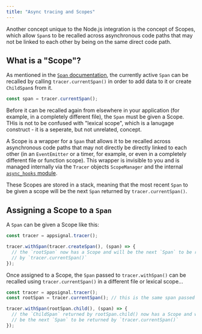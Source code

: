 ```yaml
---
title: "Async tracing and Scopes"
---
```


Another concept unique to the Node.js integration is the concept of Scopes, which allow `Span`s to be recalled across asynchronous code paths that may not be linked to each other by being on the same direct code path.

## What is a "Scope"?

As mentioned in the [`Span` documentation](/nodejs/tracing/span.html), the currently active `Span` can be recalled by calling `tracer.currentSpan()` in order to add data to it or create `ChildSpan`s from it.

```js
const span = tracer.currentSpan();
```

Before it can be recalled again from elsewhere in your application (for example, in a completely different file), the `Span` must be given a Scope. THis is not to be confused with "lexical scope", which is a lanugage construct - it is a seperate, but not unrelated, concept.

A Scope is a wrapper for a `Span` that allows it to be recalled across asynchronous code paths that may not directly be directly linked to each other (in an `EventEmitter` or a timer, for example, or even in a completely different file or function scope). This wrapper is invisible to you and is managed internally via the `Tracer` objects `ScopeManager` and the internal [`async_hooks` module](https://blog.appsignal.com/2020/09/30/exploring-nodejs-async-hooks.html).

These Scopes are stored in a stack, meaning that the most recent `Span` to be given a scope will be the next `Span` returned by `tracer.currentSpan()`.

## Assigning a Scope to a `Span`

A `Span` can be given a Scope like this:

```js
const tracer = appsignal.tracer();

tracer.withSpan(tracer.createSpan(), (span) => {
  // the `rootSpan` now has a Scope and will be the next `Span` to be returned
  // by `tracer.currentSpan()`
});
```

Once assigned to a Scope, the `Span` passed to `tracer.withSpan()` can be recalled using `tracer.currentSpan()` in a different file or lexical scope...

```js
const tracer = appsignal.tracer();
const rootSpan = tracer.currentSpan(); // this is the same span passed to `withSpan` above!

tracer.withSpan(rootSpan.child(), (span) => {
  // the `ChildSpan` returned by rootSpan.child() now has a Scope and will
  // be the next `Span` to be returned by `tracer.currentSpan()`
});
```
